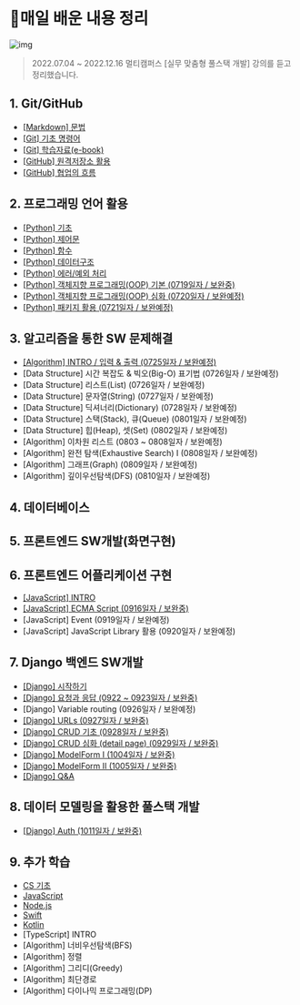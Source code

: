 # 💾매일 배운 내용 정리

![img](https://media.tenor.com/images/4c62b8664b2aa5d5c16e080936e52a88/tenor.gif)

> 2022.07.04 ~ 2022.12.16 멀티캠퍼스 [실무 맞춤형 풀스택 개발] 강의를 듣고 정리했습니다.


## 1. Git/GitHub

* [[Markdown] 문법](notes/markdown_gram.md)
* [[Git] 기초 명령어](notes/git_command.md)
* [[Git] 학습자료(e-book)](http://git-scm.com/book/ko/v2)
* [[GitHub] 원격저장소 활용](notes/remote_repo.md)
* [[GitHub] 협업의 흐름](notes/github_flow.md)

## 2. 프로그래밍 언어 활용

* [[Python] 기초](notes/py_basics.md)
* [[Python] 제어문](notes/py_ctrlstate.md)
* [[Python] 함수](notes/py_function.md) 
* [[Python] 데이터구조](notes/py_datast.md)
* [[Python] 에러/예외 처리](notes/py_error.md)
* [[Python] 객체지향 프로그래밍(OOP) 기본 (0719일자 / 보완중)](notes/py_OOP1.md)
* [[Python] 객체지향 프로그래밍(OOP) 심화 (0720일자 / 보완예정)](notes/py_OOP2.md)
* [[Python] 패키지 활용 (0721일자 / 보완예정)](notes/py_final.md)

## 3. 알고리즘을 통한 SW 문제해결

* [[Algorithm] INTRO / 입력 & 출력 (0725일자 / 보완예정)](notes/algo_intro.md)
* [Data Structure] 시간 복잡도 & 빅오(Big-O) 표기법 (0726일자 / 보완예정)
* [Data Structure] 리스트(List) (0726일자 / 보완예정)
* [Data Structure] 문자열(String) (0727일자 / 보완예정)
* [Data Structure] 딕셔너리(Dictionary) (0728일자 / 보완예정)
* [Data Structure] 스택(Stack), 큐(Queue) (0801일자 / 보완예정)
* [Data Structure] 힙(Heap), 셋(Set) (0802일자 / 보완예정)
* [Algorithm] 이차원 리스트 (0803 ~ 0808일자 / 보완예정)
* [Algorithm] 완전 탐색(Exhaustive Search) I (0808일자 / 보완예정)
* [Algorithm] 그래프(Graph) (0809일자 / 보완예정)
* [Algorithm] 깊이우선탐색(DFS) (0810일자 / 보완예정)

## 4. 데이터베이스

## 5. 프론트엔드 SW개발(화면구현)

## 6. 프론트엔드 어플리케이션 구현

* [[JavaScript] INTRO](notes/js_intro.md)
* [[JavaScript] ECMA Script (0916일자 / 보완중)](notes/js_ecma.md)
* [JavaScript] Event (0919일자 / 보완예정)
* [JavaScript] JavaScript Library 활용 (0920일자 / 보완예정)

## 7. Django 백엔드 SW개발

* [[Django] 시작하기](notes/dj_intro.md)
* [[Django] 요청과 응답 (0922 ~ 0923일자 / 보완중)](notes/dj_uvt.md)
* [Django] Variable routing (0926일자 / 보완예정)
* [[Django] URLs (0927일자 / 보완중)](notes/dj_urls.md)
* [[Django] CRUD 기초 (0928일자 / 보완중)](notes/dj_crud.md)
* [[Django] CRUD 심화 (detail page) (0929일자 / 보완중)](notes/dj_crud2.md)
* [[Django] ModelForm I (1004일자 / 보완중)](notes/dj_modelform.md)
* [[Django] ModelForm II (1005일자 / 보완중)](notes/dj_modelform2.md)
* [[Django] Q&A](notes/dj_qna.md)

## 8. 데이터 모델링을 활용한 풀스택 개발

- [[Django] Auth (1011일자 / 보완중)](notes/dj_auth.md)

## 9. 추가 학습

* [CS 기초](https://www.boostcourse.org/cs112)
* [JavaScript](https://www.boostcourse.org/cs124)
* [Node.js](https://opentutorials.org/module/3549)
* [Swift](https://www.boostcourse.org/mo122)
* [Kotlin](https://www.boostcourse.org/mo132)
* [TypeScript] INTRO
* [Algorithm] 너비우선탐색(BFS)
* [Algorithm] 정렬
* [Algorithm] 그리디(Greedy)
* [Algorithm] 최단경로
* [Algorithm] 다이나믹 프로그래밍(DP)
